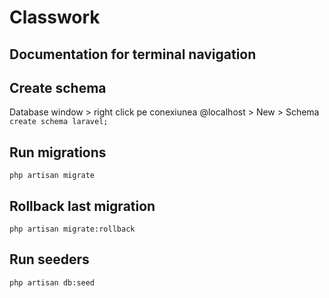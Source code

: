 # Classwork

## Documentation for terminal navigation


## Create schema
Database window > right click pe conexiunea @localhost > New > Schema
`create schema laravel;`

## Run migrations
```
php artisan migrate
```

## Rollback last migration
```
php artisan migrate:rollback
```

## Run seeders
```
php artisan db:seed
```
